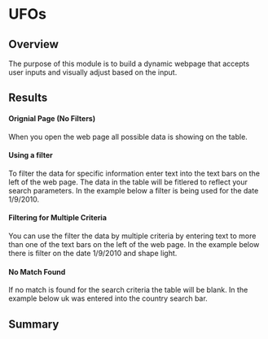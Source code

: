 # UFOs

## Overview
The purpose of this module is to build a dynamic webpage that accepts user inputs and visually adjust based on the input.

## Results

#### Orignial Page (No Filters)
When you open the web page all possible data is showing on the table. 
[]()

#### Using a filter
To filter the data for specific information enter text into the text bars on the left of the web page. The data in the table will be fitlered to reflect your search parameters. In the example below a filter is being used for the date 1/9/2010.


#### Filtering for Multiple Criteria
You can use the filter the data by multiple criteria by entering text to more than one of the text bars on the left of the web page. In the example below there is filter on the date 1/9/2010 and shape light.
[]()

#### No Match Found
If no match is found for the search criteria the table will be blank. In the example below uk was entered into the country search bar.
[]()


## Summary
